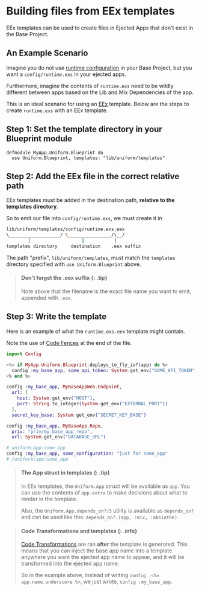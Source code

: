# Building files from EEx templates

EEx templates can be used to create files in Ejected Apps that don't exist in
the Base Project.

## An Example Scenario

Imagine you do not use [runtime
configuration](https://hexdocs.pm/elixir/main/Config.html#module-config-runtime-exs)
in your Base Project, but you want a `config/runtime.exs` in your ejected apps.

Furthermore, imagine the contents of `runtime.exs` need to be wildly different
between apps based on the Lib and Mix Dependencies of the app.

This is an ideal scenario for using an [EEx](https://hexdocs.pm/eex/EEx.html)
template. Below are the steps to create `runtime.exs` with an EEx template.

## Step 1: Set the template directory in your Blueprint module

```
defmodule MyApp.Uniform.Blueprint do
  use Uniform.Blueprint, templates: "lib/uniform/templates"
```

## Step 2: Add the EEx file in the correct relative path

EEx templates must be added in the destination path, **relative to the
templates directory**.

So to emit our file into `config/runtime.exs`, we must create it in

```bash
lib/uniform/templates/config/runtime.exs.eex
\___________________/ \________________/\__/
        |                   |           |
templates directory     destination    .eex suffix
```

The path "prefix", `lib/uniform/templates`, must match the `templates`
directory specified with `use Uniform.Blueprint` above.

> #### Don't forget the .eex suffix {: .tip}
>
> Note above that the filename is the exact file name you want to emit,
> appended with `.eex`.

## Step 3: Write the template

Here is an example of what the `runtime.exs.eex` template might contain.

Note the use of [Code Fences](code-transformations.html#code-fences) at the end
of the file.

```elixir
import Config

<%= if MyApp.Uniform.Blueprint.deploys_to_fly_io?(app) do %>
  config :my_base_app, some_api_token: System.get_env("SOME_API_TOKEN")
<% end %>

config :my_base_app, MyBaseAppWeb.Endpoint,
  url: [
    host: System.get_env("HOST"),
    port: String.to_integer(System.get_env("EXTERNAL_PORT"))
  ],
  secret_key_base: System.get_env("SECRET_KEY_BASE")

config :my_base_app, MyBaseApp.Repo,
  priv: "priv/my_base_app_repo",
  url: System.get_env("DATABASE_URL")

# uniform:app:some_app
config :my_base_app, some_configuration: "just for some_app"
# /uniform:app:some_app
```

> #### The App struct in templates {: .tip}
>
> In EEx templates, the `Uniform.App` struct will be available as `app`. You
> can use the contents of `app.extra` to make decisions about what to render in
> the template.
>
> Also, the `Uniform.App.depends_on?/3` utility is available as `depends_on?`
> and can be used like this: `depends_on?.(app, :mix, :absinthe)`

> #### Code Transformations and templates {: .info}
>
> [Code Transformations](code-transformations.html) are ran **after** the
> template is generated. This means that you can inject the base app name into
> a template anywhere you want the ejected app name to appear, and it will be
> transformed into the ejected app name.
>
> So in the example above, instead of writing `config :<%= app.name.underscore %>`,
> we just wrote, `config :my_base_app`.
